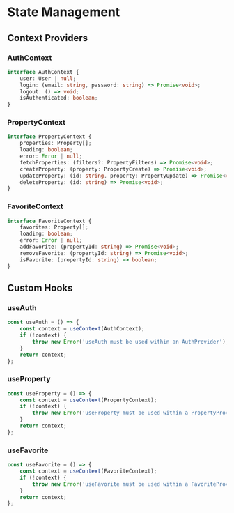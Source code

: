 # State Management

## Context Providers

### AuthContext
```typescript
interface AuthContext {
    user: User | null;
    login: (email: string, password: string) => Promise<void>;
    logout: () => void;
    isAuthenticated: boolean;
}
```

### PropertyContext
```typescript
interface PropertyContext {
    properties: Property[];
    loading: boolean;
    error: Error | null;
    fetchProperties: (filters?: PropertyFilters) => Promise<void>;
    createProperty: (property: PropertyCreate) => Promise<void>;
    updateProperty: (id: string, property: PropertyUpdate) => Promise<void>;
    deleteProperty: (id: string) => Promise<void>;
}
```

### FavoriteContext
```typescript
interface FavoriteContext {
    favorites: Property[];
    loading: boolean;
    error: Error | null;
    addFavorite: (propertyId: string) => Promise<void>;
    removeFavorite: (propertyId: string) => Promise<void>;
    isFavorite: (propertyId: string) => boolean;
}
```

## Custom Hooks

### useAuth
```typescript
const useAuth = () => {
    const context = useContext(AuthContext);
    if (!context) {
        throw new Error('useAuth must be used within an AuthProvider');
    }
    return context;
};
```

### useProperty
```typescript
const useProperty = () => {
    const context = useContext(PropertyContext);
    if (!context) {
        throw new Error('useProperty must be used within a PropertyProvider');
    }
    return context;
};
```

### useFavorite
```typescript
const useFavorite = () => {
    const context = useContext(FavoriteContext);
    if (!context) {
        throw new Error('useFavorite must be used within a FavoriteProvider');
    }
    return context;
};
```
